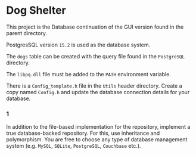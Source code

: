 # Dog Shelter

This project is the Database continuation of the GUI version found in the parent directory.

PostgresSQL version `15.2` is used as the database system.

The `dogs` table can be created with the query file found in the `PostgreSQL` directory.

The `libpq.dll` file must be added to the `PATH` environment variable.

There is a `Config_template.h` file in the `Utils` header directory. Create a copy named `Config.h` and update the database connection details for your database.

### 1

In addition to the file-based implementation for the repository, implement a true database-backed repository. For this, use inheritance and polymorphism. You are free to choose any type of database management system (e.g. `MySQL`, `SQLite`, `PostgreSQL`, `Couchbase` etc.).
